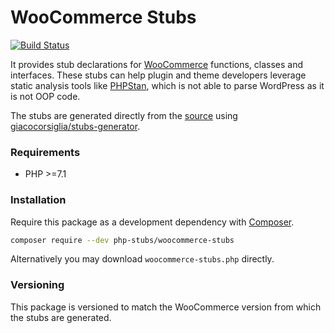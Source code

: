 # WooCommerce Stubs

[![Build Status](https://travis-ci.org/php-stubs/woocommerce-stubs.svg?branch=master)](https://travis-ci.org/php-stubs/woocommerce-stubs)

It provides stub declarations for [WooCommerce](https://woocommerce.com/)
functions, classes and interfaces.
These stubs can help plugin and theme developers leverage static analysis tools
like [PHPStan](https://github.com/phpstan/phpstan),
which is not able to parse WordPress as it is not OOP code.

The stubs are generated directly from the [source](https://github.com/woocommerce/woocommerce)
using [giacocorsiglia/stubs-generator](https://github.com/GiacoCorsiglia/php-stubs-generator).

### Requirements

- PHP >=7.1

### Installation

Require this package as a development dependency with [Composer](https://getcomposer.org).

```bash
composer require --dev php-stubs/woocommerce-stubs
```

Alternatively you may download `woocommerce-stubs.php` directly.

### Versioning

This package is versioned to match the WooCommerce version from which the stubs are generated.
